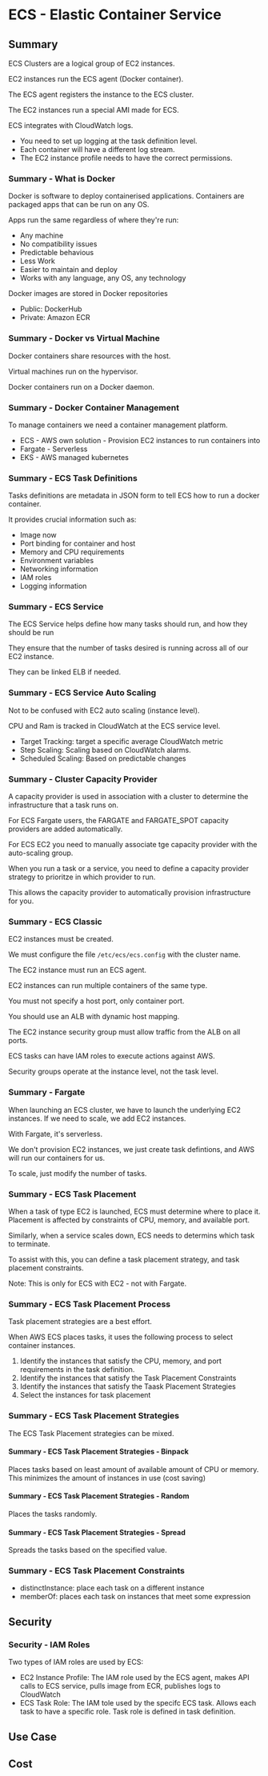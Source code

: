 # ECS - Elastic Container Service

## Summary

ECS Clusters are a logical group of EC2 instances.

EC2 instances run the ECS agent (Docker container).

The ECS agent registers the instance to the ECS cluster.

The EC2 instances run a special AMI made for ECS.

ECS integrates with CloudWatch logs.

- You need to set up logging at the task definition level.
- Each container will have a different log stream.
- The EC2 instance profile needs to have the correct permissions.

### Summary - What is Docker

Docker is software to deploy containerised applications. Containers are packaged apps that can be run on any OS.

Apps run the same regardless of where they're run:

- Any machine
- No compatibility issues
- Predictable behavious
- Less Work
- Easier to maintain and deploy
- Works with any language, any OS, any technology

Docker images are stored in Docker repositories

- Public: DockerHub
- Private: Amazon ECR

### Summary - Docker vs Virtual Machine

Docker containers share resources with the host.

Virtual machines run on the hypervisor.

Docker containers run on a Docker daemon.

### Summary - Docker Container Management

To manage containers we need a container management platform.

- ECS - AWS own solution - Provision EC2 instances to run containers into
- Fargate - Serverless
- EKS - AWS managed kubernetes

### Summary - ECS Task Definitions

Tasks definitions are metadata in JSON form to tell ECS how to run a docker container.

It provides crucial information such as:

- Image now
- Port binding for container and host
- Memory and CPU requirements
- Environment variables
- Networking information
- IAM roles
- Logging information

### Summary - ECS Service

The ECS Service helps define how many tasks should run, and how they should be run

They ensure that the number of tasks desired is running across all of our EC2 instance.

They can be linked ELB if needed.

### Summary - ECS Service Auto Scaling

Not to be confused with EC2 auto scaling (instance level).

CPU and Ram is tracked in CloudWatch at the ECS service level.

- Target Tracking: target a specific average CloudWatch metric
- Step Scaling: Scaling based on CloudWatch alarms.
- Scheduled Scaling: Based on predictable changes

### Summary - Cluster Capacity Provider

A capacity provider is used in association with a cluster to determine the infrastructure that a task runs on.

For ECS Fargate users, the FARGATE and FARGATE_SPOT capacity providers are added automatically.

For ECS EC2 you need to manually associate tge capacity provider with the auto-scaling group.

When you run a task or a service, you need to define a capacity provider strategy to prioritze in which provider to run.

This allows the capacity provider to automatically provision infrastructure for you.

### Summary - ECS Classic

EC2 instances must be created.

We must configure the file `/etc/ecs/ecs.config` with the cluster name.

The EC2 instance must run an ECS agent.

EC2 instances can run multiple containers of the same type.

You must not specify a host port, only container port.

You should use an ALB with dynamic host mapping.

The EC2 instance security group must allow traffic from the ALB on all ports.

ECS tasks can have IAM roles to execute actions against AWS.

Security groups operate at the instance level, not the task level.

### Summary - Fargate

When launching an ECS cluster, we have to launch the underlying EC2 instances. If we need to scale, we add EC2 instances.

With Fargate, it's serverless.

We don't provision EC2 instances, we just create task defintions, and AWS will run our containers for us.

To scale, just modify the number of tasks.

### Summary - ECS Task Placement

When a task of type EC2 is launched, ECS must determine where to place it. Placement is affected by constraints of CPU, memory, and available port.

Similarly, when a service scales down, ECS needs to determins which task to terminate.

To assist with this, you can define a task placement strategy, and task placement constraints.

Note: This is only for ECS with EC2 - not with Fargate.

### Summary - ECS Task Placement Process

Task placement strategies are a best effort.

When AWS ECS places tasks, it uses the following process to select container instances.

1. Identify the instances that satisfy the CPU, memory, and port requirements in the task definition.
2. Identify the instances that satisfy the Task Placement Constraints
3. Identify the instances that satisfy the Taask Placement Strategies
4. Select the instances for task placement

### Summary - ECS Task Placement Strategies

The ECS Task Placement strategies can be mixed.

#### Summary - ECS Task Placement Strategies - Binpack

Places tasks based on least amount of available amount of CPU or memory. This minimizes the amount of instances in use (cost saving)

#### Summary - ECS Task Placement Strategies - Random

Places the tasks randomly.

#### Summary - ECS Task Placement Strategies - Spread

Spreads the tasks based on the specified value.

### Summary - ECS Task Placement Constraints

- distinctInstance: place each task on a different instance
- memberOf: places each task on instances that meet some expression

## Security

### Security - IAM Roles

Two types of IAM roles are used by ECS:

- EC2 Instance Profile: The IAM role used by the ECS agent, makes API calls to ECS service, pulls image from ECR, publishes logs to CloudWatch
- ECS Task Role: The IAM tole used by the specifc ECS task. Allows each task to have a specific role. Task role is defined in task definition.

## Use Case

## Cost
